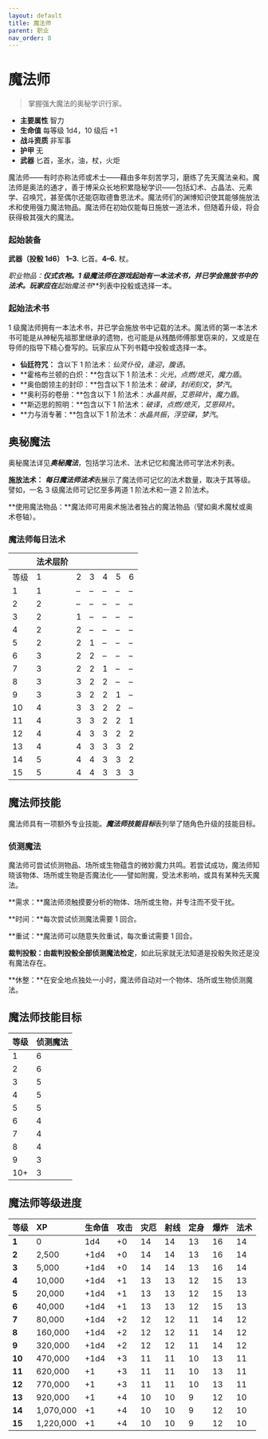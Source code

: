 ```yaml
---
layout: default
title: 魔法师
parent: 职业
nav_order: 8
---
```


# 魔法师

> 掌握强大魔法的奥秘学识行家。

- **主要属性**	智力
- **生命值**	每等级 1d4，10 级后 +1
- **战斗资质**	非军事
- **护甲**	无
- **武器**	匕首，圣水，油，杖，火炬

魔法师——有时亦称法师或术士——藉由多年刻苦学习，磨练了先天魔法亲和。魔法师是奥法的通才，善于博采众长地积累隐秘学识——包括幻术、占晶法、元素学、召唤咒，甚至偶尔还能窃取德鲁恩法术。魔法师们的渊博知识使其能够施放法术和使用强力魔法物品。魔法师在初始仅能每日施放一道法术，但随着升级，将会获得极其强大的魔法。

### 起始装备

**武器（投骰 1d6）** **1–3.** 匕首。**4–6.** 杖。

**职业物品：**仪式衣袍。1 级魔法师在游戏起始有一本法术书，并已学会施放书中的法术。玩家应在***起始魔法书***列表中投骰或选择一本。

### 起始法术书

1 级魔法师拥有一本法术书，并已学会施放书中记载的法术。魔法师的第一本法术书可能是从神秘先祖那里继承的遗物，也可能是从残酷师傅那里窃来的，又或是在导师的指导下精心誊写的。玩家应从下列书籍中投骰或选择一本。

- **仙廷符咒：** 含以下 1 阶法术：*仙灵仆役*，*逢迎*，*腹语*。
- **霍格布兰顿的白炽：**包含以下 1 阶法术：*火光*，*点燃/熄灭*，*魔力盾*。
- **奥伯朗领主的封印：**包含以下 1 阶法术：*破译*，*封闭刻文*，*梦汽*。
- **奥利芬的卷册：**包含以下 1 阶法术：*水晶共振*，*艾恩碎片*，*魔力盾*。
- **斯迈思的照明：**包含以下 1 阶法术：*破译*，*点燃/熄灭*，*艾恩碎片*。
- **力与消专著：**包含以下 1 阶法术：*水晶共振*，*浮空碟*，*梦汽*。

## 奥秘魔法

奥秘魔法详见***奥秘魔法***，包括学习法术、法术记忆和魔法师可学法术列表。

**施放法术：** ***每日魔法师法术***表展示了魔法师可记忆的法术数量，取决于其等级。譬如，一名 3 级魔法师可记忆至多两道 1 阶法术和一道 2 阶法术。

**使用魔法物品：**魔法师可用奥术施法者独占的魔法物品（譬如奥术魔杖或奥术卷轴）。

### 魔法师每日法术

|       | 法术层阶 |      |      |      |      |      |
| :---- | :--------- | :--- | :--- | :--- | :--- | :--- |
| 等级 | 1 | 2 | 3 | 4 | 5 | 6 |
| 1 | 1 | – | – | – | – | – |
| 2 | 2 | – | – | – | – | – |
| 3 | 2 | 1 | – | – | – | – |
| 4 | 2 | 2 | – | – | – | – |
| 5 | 2 | 2 | 1 | – | – | – |
| 6 | 3 | 2 | 2 | – | – | – |
| 7 | 3 | 2 | 2 | 1 | – | – |
| 8 | 3 | 3 | 2 | 2 | – | – |
| 9 | 3 | 3 | 2 | 2 | 1 | – |
| 10 | 4 | 3 | 3 | 2 | 2 | – |
| 11 | 4 | 3 | 3 | 2 | 2 | 1 |
| 12 | 4 | 4 | 3 | 3 | 2 | 2 |
| 13 | 4 | 4 | 3 | 3 | 3 | 2 |
| 14 | 5 | 4 | 4 | 3 | 3 | 2 |
| 15 | 5 | 4 | 4 | 3 | 3 | 3 |

## 魔法师技能

魔法师具有一项额外专业技能。***魔法师技能目标***表列举了随角色升级的技能目标。

### 侦测魔法

魔法师可尝试侦测物品、场所或生物蕴含的微妙魔力共鸣。若尝试成功，魔法师知晓该物体、场所或生物是否魔法化——譬如附魔，受法术影响，或具有某种先天魔法。

**需求：**魔法师须触摸要分析的物体、场所或生物，并专注而不受干扰。

**时间：**每次尝试侦测魔法需要 1 回合。

**重试：**魔法师可以随意失败重试，每次重试需要 1 回合。

**裁判投骰：**由裁判投骰全部**侦测魔法检定**，如此玩家就无法知道是投骰失败还是没有魔法存在。

**休整：**在安全地点独处一小时，魔法师自动对一个物体、场所或生物侦测魔法。

## 魔法师技能目标

| 等级 | 侦测魔法 |
| :---- | :----------- |
| 1 | 6 |
| 2 | 6 |
| 3 | 5 |
| 4 | 5 |
| 5 | 5 |
| 6 | 4 |
| 7 | 4 |
| 8 | 4 |
| 9 | 3 |
| 10+ | 3 |

## 魔法师等级进度

| 等级 | XP | 生命值 | 攻击 | 灾厄 | 射线 | 定身 | 爆炸 | 法术 |
| :----- | :-------- | :--------- | :----- | :--- | :--- | :--- | :---- | :---- |
| **1** | 0 | 1d4 | +0 | 14 | 14 | 13 | 16 | 14 |
| **2** | 2,500 | +1d4 | +0 | 14 | 14 | 13 | 16 | 14 |
| **3** | 5,000 | +1d4 | +0 | 14 | 14 | 13 | 16 | 14 |
| **4** | 10,000 | +1d4 | +1 | 13 | 13 | 12 | 15 | 13 |
| **5** | 20,000 | +1d4 | +1 | 13 | 13 | 12 | 15 | 13 |
| **6** | 40,000 | +1d4 | +1 | 13 | 13 | 12 | 15 | 13 |
| **7** | 80,000 | +1d4 | +2 | 12 | 12 | 11 | 14 | 12 |
| **8** | 160,000 | +1d4 | +2 | 12 | 12 | 11 | 14 | 12 |
| **9** | 320,000 | +1d4 | +2 | 12 | 12 | 11 | 14 | 12 |
| **10** | 470,000 | +1d4 | +3 | 11 | 11 | 10 | 13 | 11 |
| **11** | 620,000 | +1 | +3 | 11 | 11 | 10 | 13 | 11 |
| **12** | 770,000 | +1 | +3 | 11 | 11 | 10 | 13 | 11 |
| **13** | 920,000 | +1 | +4 | 10 | 10 | 9 | 12 | 10 |
| **14** | 1,070,000 | +1 | +4 | 10 | 10 | 9 | 12 | 10 |
| **15** | 1,220,000 | +1 | +4 | 10 | 10 | 9 | 12 | 10 |
